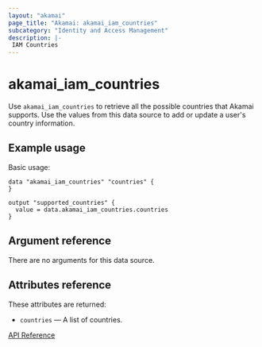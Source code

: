 ```yaml
---
layout: "akamai"
page_title: "Akamai: akamai_iam_countries"
subcategory: "Identity and Access Management"
description: |-
 IAM Countries
---
```


# akamai_iam_countries

Use `akamai_iam_countries` to retrieve all the possible countries that Akamai supports. Use the values from this data source to add or update a user's country information.

## Example usage

Basic usage:

```hcl
data "akamai_iam_countries" "countries" {
}

output "supported_countries" {
  value = data.akamai_iam_countries.countries
}
```

## Argument reference

There are no arguments for this data source.

## Attributes reference

These attributes are returned:

* `countries` — A list of countries.

[API Reference](https://developer.akamai.com/api/core_features/identity_management_user_admin/v2.html#getadmincountries)
